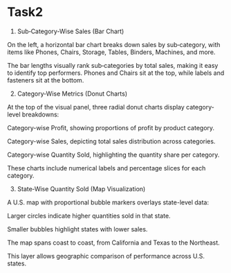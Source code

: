 # Task2

1. Sub‑Category‑Wise Sales (Bar Chart)

   
On the left, a horizontal bar chart breaks down sales by sub‑category, with items like Phones, Chairs, Storage, Tables, Binders, Machines, and more.

The bar lengths visually rank sub‑categories by total sales, making it easy to identify top performers. Phones and Chairs sit at the top, while labels and fasteners sit at the bottom.


2. Category‑Wise Metrics (Donut Charts)

   
At the top of the visual panel, three radial donut charts display category-level breakdowns:

Category-wise Profit, showing proportions of profit by product category.

Category-wise Sales, depicting total sales distribution across categories.

Category-wise Quantity Sold, highlighting the quantity share per category.

These charts include numerical labels and percentage slices for each category.



3. State‑Wise Quantity Sold (Map Visualization)
   
A U.S. map with proportional bubble markers overlays
state-level data:

Larger circles indicate higher quantities sold in that state.

Smaller bubbles highlight states with lower sales.

The map spans coast to coast, from California and Texas to the Northeast.

This layer allows geographic comparison of performance across U.S. states.
